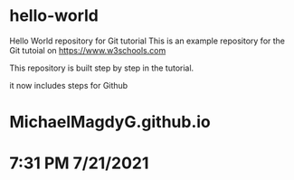 # hello-world
Hello World repository for Git tutorial
This is an example repository for the Git tutoial on https://www.w3schools.com

This repository is built step by step in the tutorial.

it now includes steps for Github
# MichaelMagdyG.github.io
# 7:31 PM 7/21/2021
